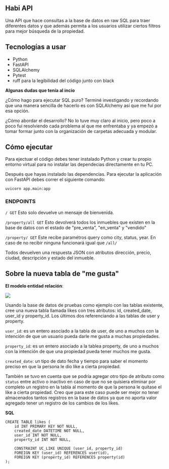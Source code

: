 ## Habi API

Una API que hace consultas a la base de datos en raw SQL para traer diferentes datos y que además permita a los usuarios utilizar ciertos filtros para mejor búsqueda de la propiedad.

## Tecnologías a usar

- Python
- FastAPI
- SQLAlchemy
- Pytest
- ruff para la legibilidad del código junto con black

**Algunas dudas que tenía al incio**

¿Cómo hago para ejecutar SQL puro?
Terminé investigando y recordando que una manera sencilla de hacerlo es con SQLAlchemy así que me fuí por esa opción.

¿Cómo abordar el desarrollo?
No lo tuve muy claro al inicio, pero poco a poco fui resolviendo cada problema al que me enfrentaba y ya empezó a tomar formar junto con la organización de carpetas adecuada y modular.

## Cómo ejecutar

Para ejectuar el código debes tener instalado Python y crear tu propio entorno virtual para no instalar las dependecias directamente en tu PC.

Después que hayas instalado las dependencias. Para ejecutar la aplicación con FastAPI debes correr el siguiente comando:

`uvicorn app.main:app`

### ENDPOINTS

`/ GET` Esto solo devuelve un mensaje de bienvenida.

`/property/all GET` Esto devolverá todos los inmuebles que existen en la base de datos con el estado de "pre_venta", "en_venta" y "vendido"

`/property/ GET` Este recibe paramétros query como city, status, year. En caso de no recibir ninguna funcionará igual que `/all/`

Todos devuelven una respuesta JSON con atributos dirección, precio, ciudad, descripción y estado del inmueble.

## Sobre la nueva tabla de "me gusta"

**El modelo entidad relación**:

![](https://i.imgur.com/63s6g0N.png)

Usando la base de datos de pruebas como ejemplo con las tablas existente, cree una nueva tabla llamada likes con tres atributos: id, created_date, user_id y property_id. Los últimos dos referenciando a las tablas de user y property.

`user_id`: es un entero asociado a la tabla de user, de uno a muchos con la intención de que un usuario pueda darle me gusta a muchas propiedades.

`property_id`: es un entero asociado a la tablea property, de uno a muchos con la intención de que una propiedad pueda tener muchos me gusta.

`created_date`: un tipo de dato fecha y tiempo para saber el momento preciso en que la persona le dio like a cierta propiedad.

También se tuvo en cuenta que se podría agregar otro tipo de atributo como `status` entre activo o inactivo en caso de que no se quisiera eliminar por completo un registro en la tabla al momento de que la persona le quitase el like a cierta propiedad. Creo que para este caso puede ser mejor no tener almacenados tantos registros en la base de datos ya que no aporta valor agregado tener un registro de los cambios de los likes.

**SQL**

```
CREATE TABLE likes (
    id INT PRIMARY KEY NOT NULL,
    created_date DATETIME NOT NULL,
    user_id INT NOT NULL,
    property_id INT NOT NULL,

    CONSTRAINT UC_LIKE UNIQUE (user_id, property_id)
    FOREIGN KEY (user_id) REFERENCES user(id),
    FOREIGN KEY (property_id) REFERENCES property(id)
);

```
